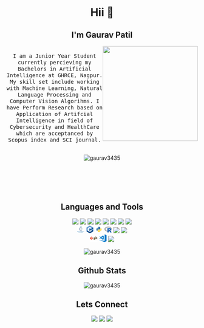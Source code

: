 <h1 align="center">Hii 👋</h1>

<h2 align="center">I'm Gaurav Patil</h2>

<p align="center">
  <samp> 
    <img src = "https://octodex.github.com/images/daftpunktocat-thomas.gif" align = "right" width = 250, height = 250>
     <br>
    I am a Junior Year Student  currently percieving my Bachelors in Artificial Intelligence at GHRCE, Nagpur. My skill set include working with Machine Learning, Natural Language Processing and Computer Vision Algorihms. I have Perform Research based on Application of Artifcial Intelligence in  field of Cybersecurity and HealthCare which are acceptanced  by  Scopus index and SCI journal.    
    
  </samp>  
  
  <br>
  <br>
  <p align="center"> 
    <img src="https://komarev.com/ghpvc/?username=gauav3435&label=Profile+Views" alt="gaurav3435" />  
    </p>
    
  <br> 
  
  
</p>

<br>
<br>
<h2 align="center">Languages and Tools</h2>
<p align="center">
  <img src="https://img.shields.io/badge/Django-4%2F5-green" />
  <img src="https://img.shields.io/badge/Tensorflow-4%2F5-green" />
  <img src="https://img.shields.io/badge/sklearn-4%2F5-green" />
  <img src="https://img.shields.io/badge/Pandas-4%2F5-green" />
  <img src="https://img.shields.io/badge/Numpy-4%2F5-green" />
  <img src="https://img.shields.io/badge/Matplotlib-4%2F5-green" />
  <img src="https://img.shields.io/badge/Seaborn-4%2F5-green" />
   <img src="https://img.shields.io/badge/Tkinter-4%2F5-green" />
  <br>
  <img height="20" src="https://raw.githubusercontent.com/github/explore/80688e429a7d4ef2fca1e82350fe8e3517d3494d/topics/c/c.png" />
  <img height="20" src="https://raw.githubusercontent.com/github/explore/80688e429a7d4ef2fca1e82350fe8e3517d3494d/topics/cpp/cpp.png" />
  <img height="20" src="https://raw.githubusercontent.com/github/explore/80688e429a7d4ef2fca1e82350fe8e3517d3494d/topics/python/python.png" />
  <img height="20" src="https://raw.githubusercontent.com/github/explore/80688e429a7d4ef2fca1e82350fe8e3517d3494d/topics/r/r.png" />
   <img height="20" src="https://upload.wikimedia.org/wikipedia/commons/thumb/6/6a/Gnu-octave-logo.svg/1024px-Gnu-octave-logo.svg.png" />
   <img height="20" src="https://upload.wikimedia.org/wikipedia/commons/thumb/2/21/Matlab_Logo.png/330px-Matlab_Logo.png" />
  <br>
     <img height="20" src="https://raw.githubusercontent.com/github/explore/80688e429a7d4ef2fca1e82350fe8e3517d3494d/topics/git/git.png" />
     <img height="20" src="https://raw.githubusercontent.com/github/explore/80688e429a7d4ef2fca1e82350fe8e3517d3494d/topics/visual-studio-code/visual-studio-code.png" />
     <img height="20" src="https://jupyter.org/assets/main-logo.svg" />
</p>


<p align="center">
<img src="https://github-readme-stats.vercel.app/api/top-langs/?username=gaurav3435&layout=compact)](https://github.com/gaurav3435/github-readme-stats" alt="gaurav3435" />
</p>


<h2 align="center"> Github Stats </h2>
<p align="center">
<img src="https://github-readme-stats.vercel.app/api?username=gaurav3435&&show_icons=true&hide_border=true" alt="gaurav3435" />
</p>



<h2 align="center">Lets Connect</h2>
<p align="center">
  <a target="_blank"href="/https://www.linkedin.com/in/gaurav-patil-142aab193/"><img src="https://img.shields.io/badge/LinkedIn-Link-yellowgreen" /></a>
  <a target="_blank"href="/https://twitter.com/Gauravpatil3435"><img src="https://img.shields.io/badge/Twitter-Link-yellowgreen" /></a>
  <a target="_blank"href="mailto:gauravpatil22301@outlook.com?subject=Hello%20Gaurav,%20From%20Github"><img src="https://img.shields.io/badge/E_Mail-Link-yellowgreen"/></a>
</p>


